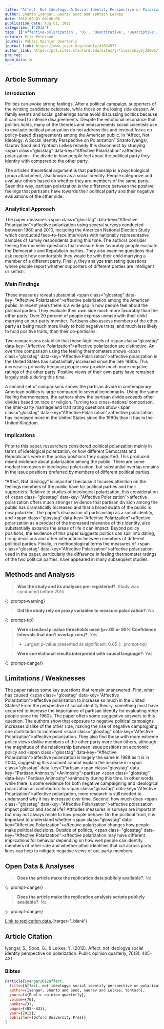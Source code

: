 ```yaml
---
title: "Affect, Not Ideology: A Social Identity Perspective on Polarization"
author: Shanto Iyengar, Gaurav Sood and Yphtach Lelkes
date: 2012-08-01 00:00:00
publication_date: Aug 01, 2012
categories: ["2012"]
tags: [['Affective-polarization', 'US', 'Quantitative', 'Descriptive', 'ANES', 'International']]
curator: Erik Peterson
journal: Public Opinion Quarterly
journal_link: https://www.jstor.org/stable/41684577
author_link: https://pcl.sites.stanford.edu/sites/g/files/sbiybj22066/files/media/file/iyengar-poq-affect-not-ideology.pdf
pre_reg: ⚠️
open_data: ❌
---
```


## Article Summary

### Introduction

Politics can evoke strong feelings. After a political campaign, supporters of the winning candidate celebrate, while those on the losing side despair. At family events and social gatherings some avoid discussing politics because it can lead to intense disagreements. Despite the emotional resonance that politics holds, many of the theories and measurements social scientists use to evaluate political <span class="glosstag" data-key="Affective Polarization">polarization</span> do not address this and instead focus on policy-based disagreements among the American public. In “Affect, Not <span class="glosstag" data-key="Ideology">Ideology</span>: A Social Identity Perspective on <span class="glosstag" data-key="Affective Polarization">Polarization</span>” Shanto Iyengar, Gaurav Sood and Yphtach Lelkes remedy this disconnect by studying <span class="glosstag" data-key="Affective <span class="glosstag" data-key="Affective Polarization">Polarization</span>">affective <span class="glosstag" data-key="Affective Polarization">polarization</span></span>—the divide in how people feel about the political party they identity with compared to the other party. 

The article’s theoretical argument is that partisanship is a psychological group attachment, also known as a social identity. People categorize and evaluate others based on whether they are members of the same party. Seen this way, <span class="glosstag" data-key="Partisan">partisan</span> <span class="glosstag" data-key="Affective Polarization">polarization</span> is the difference between the positive feelings that partisans have towards their political party and their negative evaluations of the other side. 

### Analytical Approach

The paper measures <span class="glosstag" data-key="Affective <span class="glosstag" data-key="Affective Polarization">Polarization</span>">affective <span class="glosstag" data-key="Affective Polarization">polarization</span></span> using several surveys conducted between 1960 and 2010, including the American National Election Study which conducted face-to-face interviews with nationally representative samples of survey respondents during this time. The authors consider feeling thermometer questions that measure how favorably people evaluate the Democratic and Republican parties. They also examine questions that ask people how comfortable they would be with their child marrying a member of a different party. Finally, they analyze trait rating questions where people report whether supporters of different parties are intelligent or selfish.

### Main Findings

These measures reveal substantial <span class="glosstag" data-key="Affective <span class="glosstag" data-key="Affective Polarization">Polarization</span>">affective <span class="glosstag" data-key="Affective Polarization">polarization</span></span> among the American public. In recent years there is a wide gap in how people feel about the political parties. They evaluate their own side much more favorably than the other party. Over 20 percent of people express unease with their child marrying an out-party member. Partisans also assess members of the other party as being much more likely to hold negative traits, and much less likely to hold positive traits, than their co-partisans.

Two comparisons establish that these high levels of <span class="glosstag" data-key="Affective <span class="glosstag" data-key="Affective Polarization">Polarization</span>">affective <span class="glosstag" data-key="Affective Polarization">polarization</span></span> are distinctive. An overtime comparison using the feeling thermometers shows <span class="glosstag" data-key="Affective <span class="glosstag" data-key="Affective Polarization">Polarization</span>">affective <span class="glosstag" data-key="Affective Polarization">polarization</span></span> in the United States has substantially increased since the late 1980s. This increase is primarily because people now provide much more negative ratings of the other party. Positive views of their own party have remained largely stable during this time. 

A second set of comparisons shows the <span class="glosstag" data-key="Partisan">partisan</span> divide in contemporary American politics is large compared to several benchmarks. Using the same feeling thermometers, the authors show the <span class="glosstag" data-key="Partisan">partisan</span> divide exceeds other divides based on race or religion. Turning to a cross-national comparison, the inter-party marriage and trait rating questions show <span class="glosstag" data-key="Affective <span class="glosstag" data-key="Affective Polarization">Polarization</span>">affective <span class="glosstag" data-key="Affective Polarization">polarization</span></span> has increased more in the United States since the 1960s than it has in the United Kingdom. 

### Implications

Prior to this paper, researchers considered political <span class="glosstag" data-key="Affective Polarization">polarization</span> mainly in terms of ideological <span class="glosstag" data-key="Affective Polarization">polarization</span>, or how different Democrats and Republicans were in the policy positions they supported. This produced mixed evidence about <span class="glosstag" data-key="Affective Polarization">polarization</span> among the public. There are some modest increases in ideological <span class="glosstag" data-key="Affective Polarization">polarization</span>, but substantial overlap remains in the issue positions preferred by members of different political parties.  

“Affect, Not <span class="glosstag" data-key="Ideology">Ideology</span>” is important because it focuses attention on the feelings members of the public have for political parties and their supporters. Relative to studies of ideological <span class="glosstag" data-key="Affective Polarization">polarization</span>, this consideration of <span class="glosstag" data-key="Affective <span class="glosstag" data-key="Affective Polarization">Polarization</span>">affective <span class="glosstag" data-key="Affective Polarization">polarization</span></span> offers much stronger evidence that <span class="glosstag" data-key="Partisan">partisan</span> division among the public has dramatically increased and that a broad swath of the public is now polarized. The paper’s discussion of partisanship as a social identity, and <span class="glosstag" data-key="Affective <span class="glosstag" data-key="Affective Polarization">Polarization</span>">affective <span class="glosstag" data-key="Affective Polarization">polarization</span></span> as a product of the increased relevance of this identity, also substantially expands the areas of life it can impact. Beyond policy positions, the evidence of this paper suggests politics can spill into dating, hiring decisions and other interactions between members of different political parties. Finally, in methodological terms the measures of <span class="glosstag" data-key="Affective <span class="glosstag" data-key="Affective Polarization">Polarization</span>">affective <span class="glosstag" data-key="Affective Polarization">polarization</span></span> used in the paper, particularly the difference in feeling thermometer ratings of the two political parties, have appeared in many subsequent studies. 

## Methods and Analysis

> **Was the study and its analyses pre-registered?**: Study was conducted before 2015
> 
{: .prompt-warning}

> **Did the study rely on proxy variables to measure <span class="glosstag" data-key="Affective Polarization">polarization</span>?**: No
> 
{: .prompt-tip}


> **Were standard p-value thresholds used (p<.05 or 95% Confidence Intervals that don’t overlap zero)?**: Yes
>
> - Largest p-value presented as significant: 0.05
{: .prompt-tip}

> **Were correlational results interpreted with causal language?**: Yes
> 
>
> 
{: .prompt-danger}

## Limitations / Weaknesses

The paper raises some key questions that remain unanswered. First, what has caused <span class="glosstag" data-key="Affective <span class="glosstag" data-key="Affective Polarization">Polarization</span>">affective <span class="glosstag" data-key="Affective Polarization">polarization</span></span> to increase so much in the United States? From the perspective of social identity theory, something must have occurred to increase the importance of <span class="glosstag" data-key="Partisan">partisan</span> identify for evaluating other people since the 1960s. The paper offers some suggestive answers to this question. The authors show that exposure to negative political campaigns increases dislike of the other side, making the rise of negative campaigning one contributor to increased <span class="glosstag" data-key="Affective <span class="glosstag" data-key="Affective Polarization">Polarization</span>">affective <span class="glosstag" data-key="Affective Polarization">polarization</span></span>. They also find those with more extreme policy views dislike members of the other party more than others, although the magnitude of the relationship between issue positions on economic policy and <span class="glosstag" data-key="Affective <span class="glosstag" data-key="Affective Polarization">Polarization</span>">affective <span class="glosstag" data-key="Affective Polarization">polarization</span></span> is largely the same in 1988 as it is in 2004, suggesting this account cannot explain the increase in <span class="glosstag" data-key="<span class="glosstag" data-key="Partisan">Partisan</span> <span class="glosstag" data-key="<span class="glosstag" data-key="Partisan">Partisan</span> Animosity">Animosity</span>"><span class="glosstag" data-key="Partisan">partisan</span> <span class="glosstag" data-key="<span class="glosstag" data-key="Partisan">Partisan</span> Animosity">animosity</span></span> during this time. In other words, while there is some evidence for both negative campaigning and ideological <span class="glosstag" data-key="Affective Polarization">polarization</span> as contributors to <span class="glosstag" data-key="Affective <span class="glosstag" data-key="Affective Polarization">Polarization</span>">affective <span class="glosstag" data-key="Affective Polarization">polarization</span></span>, more research is still needed to understand why it has increased over time.   Second, how much does <span class="glosstag" data-key="Affective <span class="glosstag" data-key="Affective Polarization">Polarization</span>">affective <span class="glosstag" data-key="Affective Polarization">polarization</span></span> impact politics and social life? Attitudes measures in surveys are important but may not always relate to how people behave. On the political front, it is important to understand whether <span class="glosstag" data-key="Affective <span class="glosstag" data-key="Affective Polarization">Polarization</span>">affective <span class="glosstag" data-key="Affective Polarization">polarization</span></span> changes how people make political decisions. Outside of politics, <span class="glosstag" data-key="Affective <span class="glosstag" data-key="Affective Polarization">Polarization</span>">affective <span class="glosstag" data-key="Affective Polarization">polarization</span></span> may have different implications for behavior depending on how well people can identify members of other side and whether other identities that cut across party lines can help to mitigate negative views of out-party members. 

## Open Data & Analyses

> **Does the article make the replication data publicly available?**: No
> 
{: .prompt-danger}

> **Does the article make the replication analysis scripts publicly available?**: No
> 
{: .prompt-danger}


[Link to replication data.](https://electionstudies.org/data-center/){:target='_blank'}

## Article Citation

Iyengar, S., Sood, G., & Lelkes, Y. (2012). Affect, not ideologya social identity perspective on polarization. Public opinion quarterly, 76(3), 405-431.

### Bibtex

```bibtex
@article{iyengar2012affect,
  title={Affect, not ideologya social identity perspective on polarization},
  author={Iyengar, Shanto and Sood, Gaurav and Lelkes, Yphtach},
  journal={Public opinion quarterly},
  volume={76},
  number={3},
  pages={405--431},
  year={2012},
  publisher={Oxford University Press}
}
```


